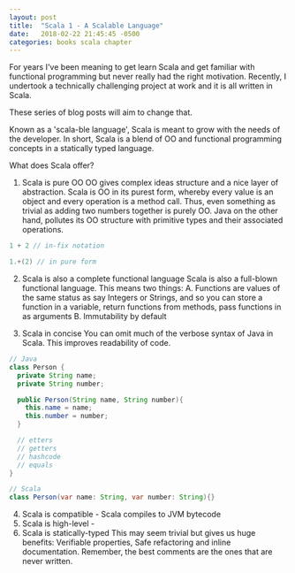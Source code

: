 ```yaml
---
layout: post
title:  "Scala 1 - A Scalable Language"
date:   2018-02-22 21:45:45 -0500
categories: books scala chapter
---
```


For years I've been meaning to get learn Scala and get familiar with functional programming but never really had the right motivation.
Recently, I undertook a technically challenging project at work and it is all written in Scala.

These series of blog posts will aim to change that.

Known as a 'scala-ble language', Scala is meant to grow with the needs of the developer.
In short, Scala is a blend of OO and functional programming concepts in a statically typed language.

What does Scala offer?

1. Scala is pure OO
OO gives complex ideas structure and a nice layer of abstraction. Scala is OO in its purest form, whereby every value is an object and every operation is a method call. Thus, even something as trivial as adding two numbers
together is purely OO. Java on the other hand, pollutes its OO structure with primitive types and their associated operations.

```java
1 + 2 // in-fix notation

1.+(2) // in pure form
```

2. Scala is also a complete functional language
Scala is also a full-blown functional language. This means two things:
A. Functions are values of the same status as say Integers or Strings, and so you can store a function in a variable, return functions from methods, pass functions in as arguments
B. Immutability by default

3. Scala in concise
You can omit much of the verbose syntax of Java in Scala. This improves readability of code.

```java
// Java
class Person {
  private String name;
  private String number;

  public Person(String name, String number){
    this.name = name;
    this.number = number;
  }

  // etters
  // getters
  // hashcode
  // equals
}

// Scala
class Person(var name: String, var number: String){}
```

4. Scala is compatible - Scala compiles to JVM bytecode
5. Scala is high-level -
6. Scala is statically-typed
This may seem trivial but gives us huge benefits: Verifiable properties, Safe refactoring and inline documentation. Remember, the best comments are the ones that are never written.
